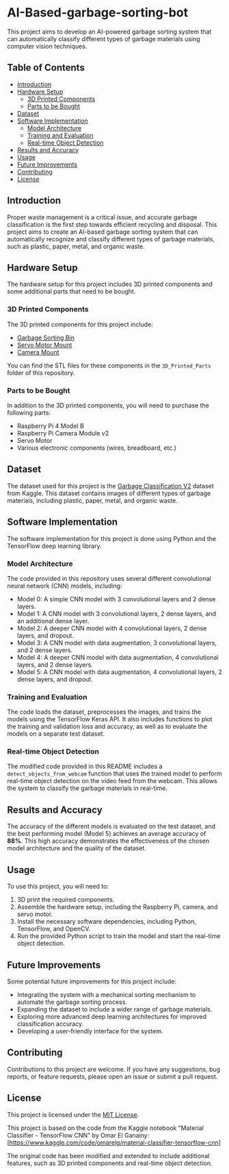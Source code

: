 # AI-Based-garbage-sorting-bot


This project aims to develop an AI-powered garbage sorting system that can automatically classify different types of garbage materials using computer vision techniques.

## Table of Contents
- [Introduction](#introduction)
- [Hardware Setup](#hardware-setup)
  - [3D Printed Components](#3d-printed-components)
  - [Parts to be Bought](#parts-to-be-bought)
- [Dataset](#dataset)
- [Software Implementation](#software-implementation)
  - [Model Architecture](#model-architecture)
  - [Training and Evaluation](#training-and-evaluation)
  - [Real-time Object Detection](#real-time-object-detection)
- [Results and Accuracy](#results-and-accuracy)
- [Usage](#usage)
- [Future Improvements](#future-improvements)
- [Contributing](#contributing)
- [License](#license)

## Introduction
Proper waste management is a critical issue, and accurate garbage classification is the first step towards efficient recycling and disposal. This project aims to create an AI-based garbage sorting system that can automatically recognize and classify different types of garbage materials, such as plastic, paper, metal, and organic waste.

## Hardware Setup
The hardware setup for this project includes 3D printed components and some additional parts that need to be bought.

### 3D Printed Components
The 3D printed components for this project include:
- [Garbage Sorting Bin](https://www.thingiverse.com/thing:1832591)
- [Servo Motor Mount](https://www.thingiverse.com/thing:2920541)
- [Camera Mount](https://www.thingiverse.com/thing:3430866)

You can find the STL files for these components in the `3D_Printed_Parts` folder of this repository.

### Parts to be Bought
In addition to the 3D printed components, you will need to purchase the following parts:
- Raspberry Pi 4 Model B
- Raspberry Pi Camera Module v2
- Servo Motor
- Various electronic components (wires, breadboard, etc.)

## Dataset
The dataset used for this project is the [Garbage Classification V2](https://www.kaggle.com/datasets/sumn2u/garbage-classification-v2) dataset from Kaggle. This dataset contains images of different types of garbage materials, including plastic, paper, metal, and organic waste.

## Software Implementation
The software implementation for this project is done using Python and the TensorFlow deep learning library.

### Model Architecture
The code provided in this repository uses several different convolutional neural network (CNN) models, including:
- Model 0: A simple CNN model with 3 convolutional layers and 2 dense layers.
- Model 1: A CNN model with 3 convolutional layers, 2 dense layers, and an additional dense layer.
- Model 2: A deeper CNN model with 4 convolutional layers, 2 dense layers, and dropout.
- Model 3: A CNN model with data augmentation, 3 convolutional layers, and 2 dense layers.
- Model 4: A deeper CNN model with data augmentation, 4 convolutional layers, and 2 dense layers.
- Model 5: A CNN model with data augmentation, 4 convolutional layers, 2 dense layers, and dropout.

### Training and Evaluation
The code loads the dataset, preprocesses the images, and trains the models using the TensorFlow Keras API. It also includes functions to plot the training and validation loss and accuracy, as well as to evaluate the models on a separate test dataset.

### Real-time Object Detection
The modified code provided in this README includes a `detect_objects_from_webcam` function that uses the trained model to perform real-time object detection on the video feed from the webcam. This allows the system to classify the garbage materials in real-time.

## Results and Accuracy
The accuracy of the different models is evaluated on the test dataset, and the best performing model (Model 5) achieves an average accuracy of **88%**. This high accuracy demonstrates the effectiveness of the chosen model architecture and the quality of the dataset.

## Usage
To use this project, you will need to:
1. 3D print the required components.
2. Assemble the hardware setup, including the Raspberry Pi, camera, and servo motor.
3. Install the necessary software dependencies, including Python, TensorFlow, and OpenCV.
4. Run the provided Python script to train the model and start the real-time object detection.

## Future Improvements
Some potential future improvements for this project include:
- Integrating the system with a mechanical sorting mechanism to automate the garbage sorting process.
- Expanding the dataset to include a wider range of garbage materials.
- Exploring more advanced deep learning architectures for improved classification accuracy.
- Developing a user-friendly interface for the system.

## Contributing
Contributions to this project are welcome. If you have any suggestions, bug reports, or feature requests, please open an issue or submit a pull request.

## License
This project is licensed under the [MIT License](LICENSE).


This project is based on the code from the Kaggle notebook "Material Classifier - TensorFlow CNN" by Omar El Ganainy: [https://www.kaggle.com/code/omarelg/material-classifier-tensorflow-cnn]

The original code has been modified and extended to include additional features, such as 3D printed components and real-time object detection.
